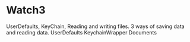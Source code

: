 # Watch3
UserDefaults, KeyChain, Reading and writing files.
3 ways of saving data and reading data.
UserDefaults
KeychainWrapper
Documents


